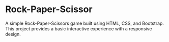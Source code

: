 # Rock-Paper-Scissor
A simple Rock-Paper-Scissors game built using HTML, CSS, and Bootstrap. This project provides a basic interactive experience with a responsive design.
